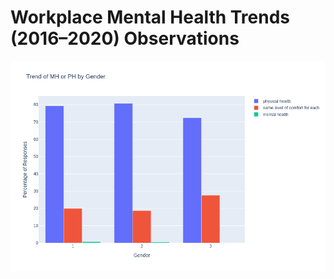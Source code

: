 # Workplace Mental Health Trends (2016–2020) Observations
<img src="plot_mh_or_ph_by_gender.png" alt="What is this" width="600"/>
